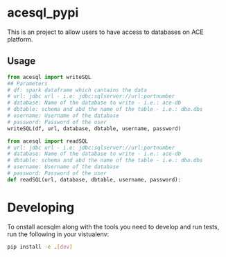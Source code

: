 # acesql_pypi


This is an project to allow users to have access to databases on ACE platform.

## Usage
```python
from acesql import writeSQL
## Parameters
# df: spark dataframe which cantains the data
# url: jdbc url - i.e: jdbc:sqlserver://url:portnumber
# database: Name of the database to write - i.e.: ace-db
# dbtable: schema and abd the name of the table - i.e.: dbo.dbs
# username: Username of the database
# password: Password of the user
writeSQL(df, url, database, dbtable, username, password)
```

```python
from acesql import readSQL
# url: jdbc url - i.e: jdbc:sqlserver://url:portnumber
# database: Name of the database to write - i.e.: ace-db
# dbtable: schema and abd the name of the table - i.e.: dbo.dbs
# username: Username of the database
# password: Password of the user
def readSQL(url, database, dbtable, username, password):
```

# Developing

To onstall acesqlm along with the tools you need to develop and run tests, run the following in your vistualenv:
```bash
pip install -e .[dev]
```